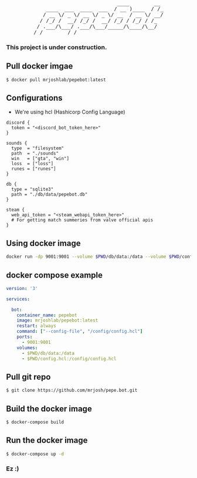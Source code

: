 <pre align="center">
                           ____        __ 
    ____  ___  ____  ___  / __ )____  / /_
   / __ \/ _ \/ __ \/ _ \/ __  / __ \/ __/
  / /_/ /  __/ /_/ /  __/ /_/ / /_/ / /_  
 / .___/\___/ .___/\___/_____/\____/\__/  
/_/        /_/                            
</pre>

### This project is under construction.

## Pull docker imgae
```bash
$ docker pull mrjoshlab/pepebot:latest
```

## Configurations
* We're using hcl (Hashicorp Config Language)
```hcl
discord {
  token = "<discord_bot_token_here>"
}

sounds {
  type  = "filesystem"
  path  = "./sounds"
  win   = ["gta", "win"]
  loss  = ["loss"]
  runes = ["runes"]
}

db {
  type = "sqlite3"
  path = "./db/data/pepebot.db"
}

steam {
  web_api_token = "<steam_webapi_token_here>"
  # For getting match summeries from valve official apis
}
```

## Using docker image
```bash
docker run -dp 9001:9001 --volume $PWD/db/data:/data --volume $PWD/config.hcl:/config/config.hcl mrjoshlab/pepebot:latest --config-file=/config/config.hcl
```

## docker compose example
```yaml
version: '3'

services:

  bot:
    container_name: pepebot
    image: mrjoshlab/pepebot:latest
    restart: always
    command: ["--config-file", "/config/config.hcl"]
    ports:
      - 9001:9001
    volumes:
      - $PWD/db/data:/data
      - $PWD/config.hcl:/config/config.hcl
```

## Pull git repo
```bash
$ git clone https://github.com/mrjosh/pepe.bot.git
```

## Build the docker image
```bash
$ docker-compose build
```

## Run the docker image
```bash
$ docker-compose up -d
```

### Ez :)
